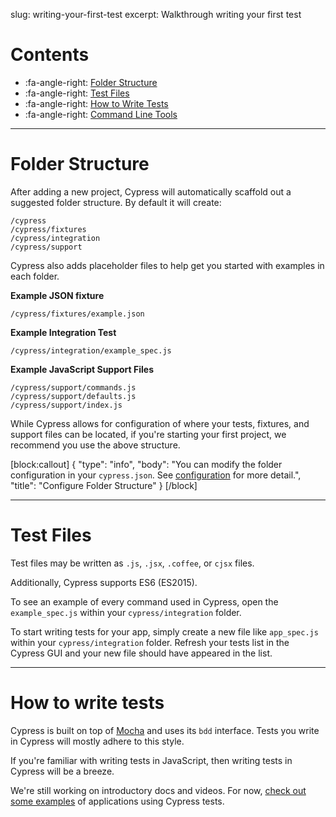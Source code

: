 slug: writing-your-first-test
excerpt: Walkthrough writing your first test

# Contents

- :fa-angle-right: [Folder Structure](#section-folder-structure)
- :fa-angle-right: [Test Files](#section-test-files)
- :fa-angle-right: [How to Write Tests](#section-how-to-write-tests)
- :fa-angle-right: [Command Line Tools](#section-command-line-tools)

***

# Folder Structure

After adding a new project, Cypress will automatically scaffold out a suggested folder structure. By default it will create:

```text
/cypress
/cypress/fixtures
/cypress/integration
/cypress/support
```

Cypress also adds placeholder files to help get you started with examples in each folder.

**Example JSON fixture**
```text
/cypress/fixtures/example.json
```

**Example Integration Test**
```text
/cypress/integration/example_spec.js
```

**Example JavaScript Support Files**
```text
/cypress/support/commands.js
/cypress/support/defaults.js
/cypress/support/index.js
```

While Cypress allows for configuration of where your tests, fixtures, and support files can be located, if you're starting your first project, we recommend you use the above structure.

[block:callout]
{
  "type": "info",
  "body": "You can modify the folder configuration in your `cypress.json`. See [configuration](https://on.cypress.io/guides/configuration) for more detail.",
  "title": "Configure Folder Structure"
}
[/block]

***

# Test Files

Test files may be written as `.js`, `.jsx`, `.coffee`, or `cjsx` files.

Additionally, Cypress supports ES6 (ES2015).

To see an example of every command used in Cypress, open the `example_spec.js` within your `cypress/integration` folder.

To start writing tests for your app, simply create a new file like `app_spec.js` within your `cypress/integration` folder. Refresh your tests list in the Cypress GUI and your new file should have appeared in the list.

***

# How to write tests

Cypress is built on top of [Mocha](https://on.cypress.io/guides/bundled-tools#section-mocha) and uses its `bdd` interface. Tests you write in Cypress will mostly adhere to this style.

If you're familiar with writing tests in JavaScript, then writing tests in Cypress will be a breeze.

We're still working on introductory docs and videos. For now, [check out some examples](https://on.cypress.io/guides/all-example-apps) of applications using Cypress tests.

